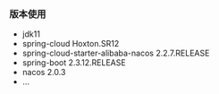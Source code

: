 ### 版本使用
* jdk11
* spring-cloud Hoxton.SR12
* spring-cloud-starter-alibaba-nacos 2.2.7.RELEASE
* spring-boot 2.3.12.RELEASE
* nacos 2.0.3
* ...